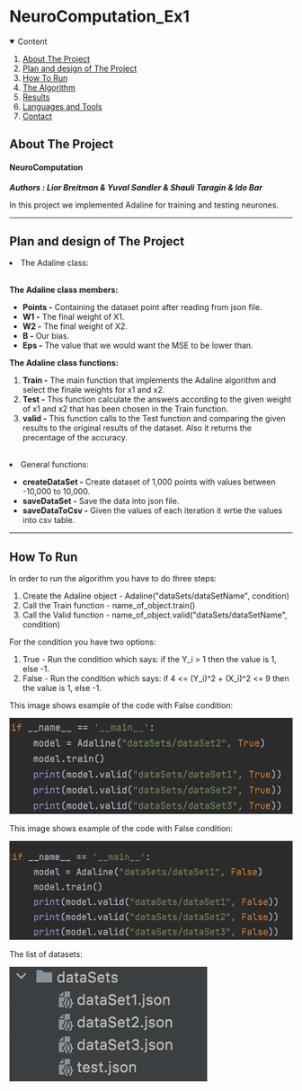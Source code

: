# NeuroComputation_Ex1

<!-- TABLE OF CONTENTS -->
<details open="open">
  <summary>Content</summary>
  <ol>
    <li><a href="#about-the-project">About The Project</a></li>
    <li><a href="#about-the-project">Plan and design of The Project</a></li>
    <li><a href="#How To Run">How To Run</a></li>
    <li><a href="#the-algorithm">The Algorithm</a></li>
    <li><a href="#results">Results</a></li>
    <li><a href="#languages-and-tools">Languages and Tools</a></li>
    <li><a href="#contact">Contact</a></li>
  </ol>
</details>

<!-- ABOUT THE PROJECT -->
## About The Project

#### NeuroComputation 

***Authors : Lior Breitman & Yuval Sandler & Shauli Taragin & Ido Bar***  

In this project we implemented Adaline for training and testing neurones.

---------

## Plan and design of The Project

<li> The Adaline class:</li>
<br>

**The Adaline class members:**
* **Points -** Containing the dataset point after reading from json file.
* **W1 -** The final weight of X1.
* **W2 -** The final weight of X2. 
* **B -** Our bias.
* **Eps -** The value that we would want the MSE to be lower than.

**The Adaline class functions:**

1. **Train -** The main function that implements the Adaline algorithm and select the finale weights for x1 and x2.
2. **Test -** This function calculate the answers according to the given weight of x1 and x2 that has been chosen in the Train function.
3. **valid -** This function calls to the Test function and comparing the given results to the original results of the dataset.
Also it returns the precentage of the accuracy.
<br>
<li> General functions:</li>

* **createDataSet -** Create dataset of 1,000 points with values between -10,000 to 10,000.
* **saveDataSet -** Save the data into json file.
* **saveDataToCsv -** Given the values of each iteration it wrtie the values into csv table.

---------

<!-- HOW TO RUN -->
## How To Run

In order to run the algorithm you have to do three steps:
1. Create the Adaline object - Adaline("dataSets/dataSetName", condition)
2. Call the Train function - name_of_object.train()
3. Call the Valid function - name_of_object.valid("dataSets/dataSetName", condition)


For the condition you have two options:
1. True - Run the condition which says: if the Y_i > 1 then the value is 1, else -1.
2. False - Run the condition which says: if 4 <= (Y_i)^2 + (X_i)^2 <= 9 then the value is 1, else -1.

This image shows example of the code with False condition:

![Screenshot](images/True_Condition.png)

This image shows example of the code with False condition:

![Screenshot](images/False_Condition.png)

The list of datasets:

![Screenshot](images/Data_Sets.png)



